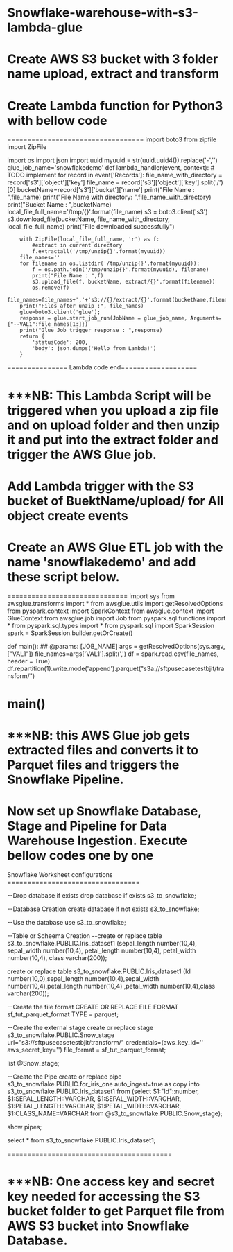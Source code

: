 

# Snowflake-warehouse-with-s3-lambda-glue

# Create AWS S3 bucket with 3 folder name upload, extract and transform
# Create Lambda function for Python3 with bellow code

==================================
import boto3
from zipfile import ZipFile

import os
import json
import uuid
myuuid = str(uuid.uuid4()).replace('-','')
glue_job_name='snowflakedemo'
def lambda_handler(event, context):
    # TODO implement
    for record in event['Records']:
        file_name_with_directory = record['s3']['object']['key']
        file_name = record['s3']['object']['key'].split('/')[0]
        bucketName=record['s3']['bucket']['name']
        print("File Name : ",file_name)
        print("File Name with directory: ",file_name_with_directory)
        print("Bucket Name : ",bucketName)
        local_file_full_name='/tmp/{}'.format(file_name)
        s3 = boto3.client('s3')
        s3.download_file(bucketName, file_name_with_directory, local_file_full_name)
        print("File downloaded successfully")

        with ZipFile(local_file_full_name, 'r') as f:
            #extract in current directory
            f.extractall('/tmp/unzip{}'.format(myuuid))
        file_names=''
        for filename in os.listdir('/tmp/unzip{}'.format(myuuid)):
            f = os.path.join('/tmp/unzip{}'.format(myuuid), filename)
            print("File Name : ",f)
            s3.upload_file(f, bucketName, extract/{}'.format(filename))
            os.remove(f)
            file_names=file_names+','+'s3://{}/extract/{}'.format(bucketName,filename)
        print("Files after unzip :", file_names)
        glue=boto3.client('glue');
        response = glue.start_job_run(JobName = glue_job_name, Arguments={"--VAL1":file_names[1:]})
        print("Glue Job trigger response : ",response)
        return {
            'statusCode': 200,
            'body': json.dumps('Hello from Lambda!')
        }

=============== Lambda code end===================

# ***NB: This Lambda Script will be triggered when you upload a zip file and on upload folder and then unzip it and put into the extract folder and trigger the AWS Glue job.

# Add Lambda trigger with the S3 bucket of BuektName/upload/ for All object create events
# Create an AWS Glue ETL job with the name 'snowflakedemo' and add these script below.


==============================
import sys
from awsglue.transforms import *
from awsglue.utils import getResolvedOptions
from pyspark.context import SparkContext
from awsglue.context import GlueContext
from awsglue.job import Job
from pyspark.sql.functions import *
from pyspark.sql.types import *
from pyspark.sql import SparkSession
spark = SparkSession.builder.getOrCreate()


def main():
    ## @params: [JOB_NAME]
    args = getResolvedOptions(sys.argv, ["VAL1"])
    file_names=args['VAL1'].split(',')
    df = spark.read.csv(file_names, header = True)
    df.repartition(1).write.mode('append').parquet("s3a://sftpusecasetestbjit/transform/")

main()
===============================
# ***NB: this AWS Glue job gets extracted files and converts it to Parquet files and triggers the Snowflake Pipeline.

# Now set up Snowflake Database, Stage and Pipeline for Data Warehouse Ingestion. Execute bellow codes one by one

Snowflake Worksheet configurations =================================

--Drop database if exists
drop database if exists s3_to_snowflake;

--Database Creation
create database if not exists s3_to_snowflake;

--Use the database
use s3_to_snowflake;

--Table or Scheema Creation
--create or replace table s3_to_snowflake.PUBLIC.Iris_dataset1 (sepal_length number(10,4), sepal_width number(10,4), petal_length number(10,4), petal_width number(10,4), class varchar(200));

create or replace table s3_to_snowflake.PUBLIC.Iris_dataset1 (Id number(10,0),sepal_length number(10,4),sepal_width number(10,4),petal_length number(10,4)  ,petal_width number(10,4),class varchar(200));

--Create the file format
CREATE OR REPLACE FILE FORMAT sf_tut_parquet_format
  TYPE = parquet;

--Create the external stage
create or replace stage s3_to_snowflake.PUBLIC.Snow_stage url="s3://sftpusecasetestbjit/transform/"
credentials=(aws_key_id=''
aws_secret_key='')
file_format = sf_tut_parquet_format;

list @Snow_stage;

--Create the Pipe
create or replace pipe s3_to_snowflake.PUBLIC.for_iris_one auto_ingest=true as copy into s3_to_snowflake.PUBLIC.Iris_dataset1
from
(select $1:"Id"::number,
$1:SEPAL_LENGTH::VARCHAR,
$1:SEPAL_WIDTH::VARCHAR,
$1:PETAL_LENGTH::VARCHAR,
$1:PETAL_WIDTH::VARCHAR,
$1:CLASS_NAME::VARCHAR
from @s3_to_snowflake.PUBLIC.Snow_stage);

show pipes;

select * from s3_to_snowflake.PUBLIC.Iris_dataset1;

=========================================
# ***NB: One access key and secret key needed for accessing the S3 bucket folder to get Parquet file from AWS S3 bucket into Snowflake Database.

